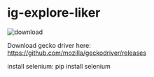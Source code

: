# ig-explore-liker
![download](https://i.imgur.com/UlRBJTD.png)

Download gecko driver here: https://github.com/mozilla/geckodriver/releases

install selenium: pip install selenium
